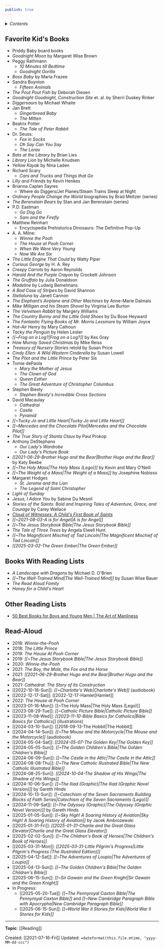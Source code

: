 ```yaml
---
publish: true
---
```


<details>
 <summary><i>Contents</i></summary>
<!-- MarkdownTOC autolink="true" -->

- [Favorite Kid's Books](#favorite-kids-books)
- [Books With Reading Lists](#books-with-reading-lists)
- [Other Reading Lists](#other-reading-lists)
- [Read-Aloud](#read-aloud)

<!-- /MarkdownTOC -->
</details>

## Favorite Kid's Books
- Priddy Baby board books
- *Goodnight Moon* by Margaret Wise Brown
- Peggy Rathmann
	- *10 Minutes till Bedtime*
	- *Goodnight Gorilla*
- *Boss Baby* by Marla Frazee
- Sandra Boynton
    - *Fifteen Animals*
- *The Pout Pout Fish* by Deborah Diesen
- *Goodnight Goodnight, Construction Site* et. al. by Sherri Duskey Rinker
- *Diggersaurs* by Michael Whaite
- Jan Brett
	- *Gingerbread Baby*
	- *The Mitten*
- Beatrix Potter
	- *The Tale of Peter Rabbit*
- Dr. Seuss:
	- *Fox in Socks*
	- *Oh Say Can You Say*
	- *The Lorax*
- *Bats at the Library* by Brian Lies
- *Library Lion* by Michelle Knudsen
- *Yellow Kayak* by Nina Laden
- Richard Scary 
    - *Cars and Trucks and Things that Go*
- *Lilly and Friends* by Kevin Henkes
- Brianna Caplan Sayres
	- Where do Diggers/Jet Planes/Steam Trains Sleep at Night  
- *Ordinary People Change the World* biographies by Brad Meltzer (series)
- *The Berenstain Bears* by Stan and Jan Berenstain (series)
- P.D. Eastman
	- *Go Dog Go*
	- *Sam and the Firefly*
- Matthew Reinhart 
	- Encyclopedia Prehistorica Dinosaurs: The Definitive Pop-Up
- A. A. Milne:
	- *Winnie the Pooh*
	- *The House at Pooh Corner*
	- *When We Were Very Young*
	- *Now We Are Six*
- *The Little Engine That Could* by Watty Piper
- *Curious George* by H. A. Rey
- *Creepy Carrots* by Aaron Reynolds
- *Harold And the Purple Crayon* by Crockett Johnson
- *The Gruffalo* by Julia Donaldson
- *Madeline* by Ludwig Bemelmans
- *A Bad Case of Stripes* by David Shannon
- *Stellaluna* by Janell Cannon
- *The Elephant’s Airplane and Other Machines* by Anne-Marie Dalmais
- *Mike Milligan and his Steam Shovel* by Virginia Lee Burton
- *The Velveteen Rabbit* by Margery Williams
- *The Country Bunny and the Little Gold Shoes* by Du Bose Heyward
- *The Fantastic Flying Books of Mr. Morris Lessmore* by William Joyce
- *Hot-Air Henry* by Mary Calhoun
- *Tacky the Penguin* by Helen Lester
- *[[~Frog on a Log?|Frog on a Log?]]* by Kes Gray
- *How Murray Saved Christmas* by Mike Reiss
- *Treasury of Nursery Stories* retold by Susan Price
- *Cindy Ellen: A Wild Western Cinderella* by Susan Lowell
- *The Pilot and the Little Prince* by Peter Sis
- Tomie dePaola
	- *Mary the Mother of Jesus*
	- *The Clown of God*
	- *Queen Esther*
	- *The Great Adventure of Christopher Columbus*
- Stephen Biesty
	- *Stephen Biesty's Incredible Cross Sections*
- David Macaulay
	- *Cathedral*
	- *Castle*
	- *Pyramid*
- *[[~Tucky Jo and Little Heart|Tucky Jo and Little Heart]]*
- *[[~Mercedes and the Chocolate Pilot|Mercedes and the Chocolate Pilot]]*
- *The True Story of Stanta Claus* by Paul Prokop
- Anthony DeStephano
	- *Our Lady's Wardrobe*
	- *Our Lady's Picture Book*
- *[[2021-06-29-Brother Hugo and the Bear|Brother Hugo and the Bear]]* by Katy Beebe
- *[[~The Holy Mass|The Holy Mass (Lego)]]* by Kevin and Mary O’Neill
- *[[~The Weight of a Mass|The Weight of a Mass]]* by Josephine Nobisso
- Margaret Hodges
	- *St. Jerome and the Lion*
	- *The Legend of Saint Christopher*
- *Light of Sunday*
- *Jesus, I Adore You* by Sabine Du Mesnil
- *Stories of the Saints: Bold and Inspiring Tales of Adventure, Grace, and Courage* by Carey Wallace
- [*Cloud of Witnesses: A Child's First Book of Saints*](https://tanbooks.com/catholic-kids-books/toddler-books/cloud-of-witnesses-a-childs-first-book-of-saints/)
- *[[~2021-08-03-A is for Angel|A is for Angel]]*
- *[[~The Jesus Storybook Bible|The Jesus Storybook Bible]]*  
- *The Tale of Three Trees* by Angela Elwell Hunt
- *[[~The Magnificent Mischief of Tad Lincoln|The Magnificent Mischief of Tad Lincoln]]*
- *[[2025-03-02-The Green Ember|The Green Ember]]*

## Books With Reading Lists
- *A Landscape with Dragons* by Michael D. O'Brien
- *[[~The Well-Trained Mind|The Well-Trained Mind]]* by Susan Wise Bauer
- *The Read Aloud Family*
- *Honey for a Child's Heart*

## Other Reading Lists
- [50 Best Books for Boys and Young Men | The Art of Manliness](https://www.artofmanliness.com/living/reading/50-best-books-for-boys-and-young-men/)

## Read-Aloud
- 2018: *Winnie-the-Pooh*
- 2018: *The Little Prince*
- 2019: _The House At Pooh Corner_
- 2019: *[[~The Jesus Storybook Bible|The Jesus Storybook Bible]]*
- 2020: *Winnie-the-Pooh*
- 2021: *The Boy, the Mole, the Fox and the Horse*
- 2021: *[[2021-06-29-Brother Hugo and the Bear|Brother Hugo and the Bear]]*
- 2021: *Cathedral: The Story of Its Construction*
- [[2022-10-16-Sun]]: *[[~Charlotte's Web|Charlotte's Web]]* (audiobook)
- [[2022-12-17-Sat]]: [[2022-12-17-Hamlet|Hamlet]]
- 2022: *The House at Pooh Corner*
- [[2023-01-16-Mon]]: [[~The Holy Mass|The Holy Mass (Lego)]]
- [[2023-08-29-Tue]]: *[[~Catholic Picture Bible|Catholic Picture Bible]]*
- [[2023-11-08-Wed]]: *[[2023-11-10-Bible Basics for Catholics|Bible Basics for Catholics]]* (illustrations)
- [[2024-03-10-Sun]]: [[2018-09-13-The Hobbit|The Hobbit]]
- [[2024-04-14-Sun]]: *[[~The Mouse and the Motorcycle|The Mouse and the Motorcycle]]* (audiobook)
- [[2024-05-04-Sat]]: *[[2024-05-07-The Golden Key|The Golden Key]]*
- [[2024-05-05-Sun]]: *[[~The Golden Children's Bible|The Golden Children's Bible]]*
- [[2024-06-09-Sun]]: *[[~The Castle in the Attic|The Castle in the Attic]]*
- [[2024-08-08-Thu]]: *[[~The New Catholic Illustrated Bible|The New Catholic Illustrated Bible]]*
- [[2024-08-25-Sun]]: *[[2024-10-04-The Shadow of His Wings|The Shadow of His Wings]]*
- [[2024-10-06-Sun]]: *[[~The Iliad (Graphic)|The Iliad (Graphic Novel Version)]]* by Gareth Hinds
- [[2024-10-13-Sun]]: *[[~Catechism of the Seven Sacraments Building Blocks of Faith Series|Catechism of the Seven Sacraments (Lego)]]*
- [[2024-11-09-Sat]]: *[[~The Odyssey (Graphic)|The Odyssey (Graphic Novel Version)]]* by Gareth Hinds
- [[2025-01-05-Sun]]: *[[~Sky High! A Soaring History of Aviation|Sky High! A Soaring History of Aviation]]* by Jacek Ambrozewski
- [[2025-01-31-Fri]]: *[[2025-01-31-Charlie and the Great Glass Elevator|Charlie and the Great Glass Elevator]]*
- [[2025-02-02-Sun]]: *[[~The Children's Book of Heroes|The Children's Book of Heroes]]*
- [[2025-03-31-Mon]]: *[[2025-03-31-Little Pilgrim's Progress|Little Pilgrim's Progress (The Illustrated Edition)]]*
- [[2025-04-12-Sat]]: *[[~The Adventures of Loupio|The Adventures of Loupio]]*
- [[2025-04-13-Sun]]: *[[~The Golden Children's Bible|The Golden Children's Bible]]*
- [[2025-06-15-Sun]]: *[[~Sir Gawain and the Green Knight|Sir Gawain and the Green Knight]]*
- In Progress:
	- [[2025-05-20-Tue]]: *[[~The Pennyroyal Caxton Bible|The Pennyroyal Caxton Bible]]* and *[[~New Cambridge Paragraph Bible with Apocrypha|New Cambridge Paragraph Bible]]*
	- [[2025-06-15-Sun]]: *[[~World War II Stories for Kids|World War II Stories for Kids]]*

---
**Topic**: [[Reading]]

Created: [[2021-07-16-Fri]]
Updated: `=dateformat(this.file.mtime, "yyyy-MM-dd-ccc")`